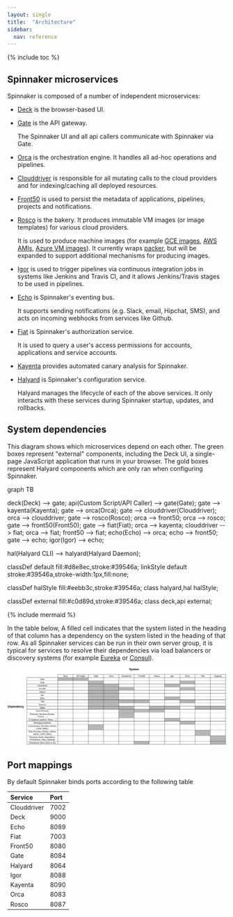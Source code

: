 ```yaml
---
layout: single
title:  "Architecture"
sidebar:
  nav: reference
---
```


{% include toc %}

## Spinnaker microservices

Spinnaker is composed of a number of independent microservices:

* [Deck](https://github.com/spinnaker/deck) is the browser-based UI.

* [Gate](https://github.com/spinnaker/gate) is the API gateway.

  The Spinnaker UI and all api callers communicate with Spinnaker via Gate.

* [Orca](https://github.com/spinnaker/orca) is the orchestration engine.
  It handles all ad-hoc operations and pipelines.

* [Clouddriver](https://github.com/spinnaker/clouddriver) is responsible for all
mutating calls to the cloud providers and for indexing/caching all deployed
resources.

* [Front50](https://github.com/spinnaker/front50) is used to persist the
metadata of applications, pipelines, projects and notifications.

* [Rosco](https://github.com/spinnaker/rosco) is the bakery. It produces immutable 
VM images (or image templates) for various cloud providers.

  It is used to produce machine images (for example [GCE
    images](https://cloud.google.com/compute/docs/images),
    [AWS AMIs](http://docs.aws.amazon.com/AWSEC2/latest/UserGuide/AMIs.html),
    [Azure VM images](https://docs.microsoft.com/en-us/azure/virtual-machines/linux/classic/about-images)).
    It currently wraps [packer](https://www.packer.io/), but will be expanded to
    support additional mechanisms for producing images.

* [Igor](https://github.com/spinnaker/igor) is used to trigger pipelines via
continuous integration jobs in systems like Jenkins and Travis CI, and it allows
Jenkins/Travis stages to be used in pipelines.

* [Echo](https://github.com/spinnaker/echo) is Spinnaker's eventing bus.

  It supports sending notifications (e.g. Slack, email, Hipchat, SMS), and acts
  on incoming webhooks from services like Github.

* [Fiat](https://github.com/spinnaker/fiat) is Spinnaker's authorization
service.

  It is used to query a user's access permissions for accounts, applications
and service accounts.

* [Kayenta](https://github.com/spinnaker/kayenta) provides automated canary
analysis for Spinnaker.

* [Halyard](https://github.com/spinnaker/halyard) is Spinnaker's configuration
service.

  Halyard manages the lifecycle of each of the above services. It only interacts
  with these services during Spinnaker startup, updates, and rollbacks.

## System dependencies

 This diagram shows which microservices depend on each other. The green
 boxes represent "external" components, including the Deck UI, a single-page
 JavaScript application that runs in your browser. The gold boxes represent Halyard components
 which are only ran when configuring Spinnaker.

 <div class="mermaid">
 graph TB

 deck(Deck) --> gate;
 api(Custom Script/API Caller) --> gate(Gate);
 gate --> kayenta(Kayenta);
 gate --> orca(Orca);
 gate --> clouddriver(Clouddriver);
 orca --> clouddriver;
 gate --> rosco(Rosco);
 orca --> front50;
 orca --> rosco;
 gate --> front50(Front50);
 gate --> fiat(Fiat);
 orca --> kayenta;
 clouddriver --> fiat;
 orca --> fiat;
 front50 --> fiat;
 echo(Echo) --> orca;
 echo --> front50;
 gate --> echo;
 igor(Igor) --> echo;

 hal(Halyard CLI) --> halyard(Halyard Daemon);

 classDef default fill:#d8e8ec,stroke:#39546a;
 linkStyle default stroke:#39546a,stroke-width:1px,fill:none;

 classDef halStyle fill:#eebb3c,stroke:#39546a;
 class halyard,hal halStyle;

 classDef external fill:#c0d89d,stroke:#39546a;
 class deck,api external;
 </div>

 {% include mermaid %}

In the table below, A filled cell indicates that the system listed in the
heading of that column has a dependency on the system listed in the heading of
that row. As all Spinnaker services can be run in their own server group, it is
typical for services to resolve their dependencies via load balancers or
discovery systems (for example [Eureka](https://github.com/Netflix/eureka) or
[Consul](https://www.consul.io/)).

![](graph.png)

## Port mappings

By default Spinnaker binds ports according to the following table

| Service     | Port              |
| :---------- | :---------------- |
| Clouddriver | 7002              |
| Deck        | 9000              |
| Echo        | 8089              |
| Fiat        | 7003              |
| Front50     | 8080              |
| Gate        | 8084              |
| Halyard     | 8064              |
| Igor        | 8088              |
| Kayenta     | 8090              |
| Orca        | 8083              |
| Rosco       | 8087              |
